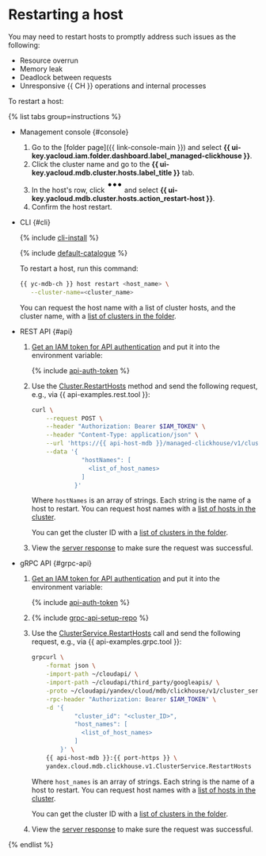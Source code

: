 # Restarting a host

You may need to restart hosts to promptly address such issues as the following:

* Resource overrun
* Memory leak
* Deadlock between requests
* Unresponsive {{ CH }} operations and internal processes

To restart a host:

{% list tabs group=instructions %}

- Management console {#console}

  1. Go to the [folder page]({{ link-console-main }}) and select **{{ ui-key.yacloud.iam.folder.dashboard.label_managed-clickhouse }}**.
  1. Click the cluster name and go to the **{{ ui-key.yacloud.mdb.cluster.hosts.label_title }}** tab.
  1. In the host's row, click ![icon](../../../_assets/console-icons/ellipsis.svg) and select **{{ ui-key.yacloud.mdb.cluster.hosts.action_restart-host }}**.
  1. Confirm the host restart.

- CLI {#cli}

  {% include [cli-install](../../cli-install.md) %}

  {% include [default-catalogue](../../default-catalogue.md) %}

  To restart a host, run this command:

  ```bash
  {{ yc-mdb-ch }} host restart <host_name> \
     --cluster-name=<cluster_name>
  ```

  You can request the host name with a list of cluster hosts, and the cluster name, with a [list of clusters in the folder](../../../managed-clickhouse/operations/cluster-list.md#list-clusters).

- REST API {#api}

    1. [Get an IAM token for API authentication](../../../managed-clickhouse/api-ref/authentication.md) and put it into the environment variable:

        {% include [api-auth-token](../../mdb/api-auth-token.md) %}

    1. Use the [Cluster.RestartHosts](../../../managed-clickhouse/api-ref/Cluster/restartHosts.md) method and send the following request, e.g., via {{ api-examples.rest.tool }}:

        ```bash
        curl \
            --request POST \
            --header "Authorization: Bearer $IAM_TOKEN" \
            --header "Content-Type: application/json" \
            --url 'https://{{ api-host-mdb }}/managed-clickhouse/v1/clusters/<cluster_ID>/hosts:restartHosts' \
            --data '{
                      "hostNames": [
                        <list_of_host_names>
                      ]
                    }'
        ```

        Where `hostNames` is an array of strings. Each string is the name of a host to restart. You can request host names with a [list of hosts in the cluster](../../../managed-clickhouse/operations/hosts.md#list-hosts).

        You can get the cluster ID with a [list of clusters in the folder](../../../managed-clickhouse/operations/cluster-list.md#list-clusters).

    1. View the [server response](../../../managed-clickhouse/api-ref/Cluster/restartHosts.md#yandex.cloud.operation.Operation) to make sure the request was successful.

- gRPC API {#grpc-api}

    1. [Get an IAM token for API authentication](../../../managed-clickhouse/api-ref/authentication.md) and put it into the environment variable:

        {% include [api-auth-token](../../mdb/api-auth-token.md) %}

    1. {% include [grpc-api-setup-repo](../../mdb/grpc-api-setup-repo.md) %}

    1. Use the [ClusterService.RestartHosts](../../../managed-clickhouse/api-ref/grpc/Cluster/restartHosts.md) call and send the following request, e.g., via {{ api-examples.grpc.tool }}:

        ```bash
        grpcurl \
            -format json \
            -import-path ~/cloudapi/ \
            -import-path ~/cloudapi/third_party/googleapis/ \
            -proto ~/cloudapi/yandex/cloud/mdb/clickhouse/v1/cluster_service.proto \
            -rpc-header "Authorization: Bearer $IAM_TOKEN" \
            -d '{
                    "cluster_id": "<cluster_ID>",
                    "host_names": [
                      <list_of_host_names>
                    ]
                }' \
            {{ api-host-mdb }}:{{ port-https }} \
            yandex.cloud.mdb.clickhouse.v1.ClusterService.RestartHosts
        ```

        Where `host_names` is an array of strings. Each string is the name of a host to restart. You can request host names with a [list of hosts in the cluster](../../../managed-clickhouse/operations/hosts.md#list-hosts).

        You can get the cluster ID with a [list of clusters in the folder](../../../managed-clickhouse/operations/cluster-list.md#list-clusters).

    1. View the [server response](../../../managed-clickhouse/api-ref/grpc/Cluster/create.md#yandex.cloud.operation.Operation) to make sure the request was successful.

{% endlist %}
